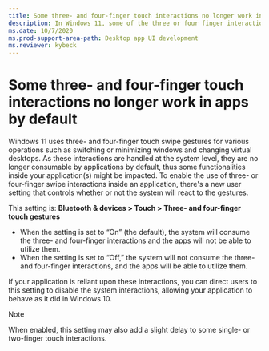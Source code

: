 ```yaml
---
title: Some three- and four-finger touch interactions no longer work in apps by default
description: In Windows 11, some of the three or four finger interactions are no longer consumable by applications by default.
ms.date: 10/7/2020
ms.prod-support-area-path: Desktop app UI development
ms.reviewer: kybeck
---
```

# Some three- and four-finger touch interactions no longer work in apps by default

Windows 11 uses three- and four-finger touch swipe gestures for various operations such as switching or minimizing windows and changing virtual desktops.  As these interactions are handled at the system level, they are no longer consumable by applications by default, thus some functionalities inside your application(s) might be impacted.
To enable the use of three- or four-finger swipe interactions inside an application, there's a new user setting that controls whether or not the system will react to the gestures.  

This setting is: **Bluetooth & devices > Touch > Three- and four-finger touch gestures**
- When the setting is set to “On” (the default), the system will consume the three- and four-finger interactions and the apps will not be able to utilize them.
- When the setting is set to “Off,” the system will not consume the three- and four-finger interactions, and the apps will be able to utilize them.

If your application is reliant upon these interactions, you can direct users to this setting to disable the system interactions, allowing your application to behave as it did in Windows 10.

> [!NOTE]
> When enabled, this setting may also add a slight delay to some single- or two-finger touch interactions.
